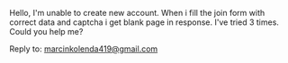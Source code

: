 Hello, I'm unable to create new account. When i fill the join form with
correct data and captcha i get blank page in response. I've tried 3
times. Could you help me?

Reply to: marcinkolenda419@gmail.com
